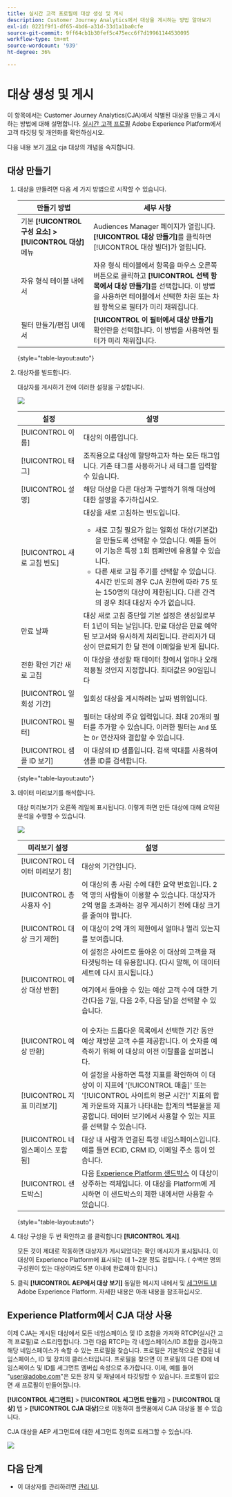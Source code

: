 ```yaml
---
title: 실시간 고객 프로필에 대상 생성 및 게시
description: Customer Journey Analytics에서 대상을 게시하는 방법 알아보기
exl-id: 0221f9f1-df65-4bd6-a31d-33d1a1ba0cfe
source-git-commit: 9ff64cb1b30fef5c475ecc6f7d19961144530095
workflow-type: tm+mt
source-wordcount: '939'
ht-degree: 36%

---
```


# 대상 생성 및 게시

이 항목에서는 Customer Journey Analytics(CJA)에서 식별된 대상을 만들고 게시하는 방법에 대해 설명합니다. [실시간 고객 프로필](https://experienceleague.adobe.com/docs/experience-platform/profile/home.html?lang=ko-KR?lang=en) Adobe Experience Platform에서 고객 타깃팅 및 개인화를 확인하십시오.

다음 내용 보기 [개요](/help/components/audiences/audiences-overview.md) cja 대상의 개념을 숙지합니다.

## 대상 만들기

1. 대상을 만들려면 다음 세 가지 방법으로 시작할 수 있습니다.

   | 만들기 방법 | 세부 사항 |
   | --- | --- |
   | 기본 **[!UICONTROL 구성 요소] > [!UICONTROL 대상]** 메뉴 | Audiences Manager 페이지가 열립니다. **[!UICONTROL 대상 만들기]**&#x200B;를 클릭하면 [!UICONTROL 대상 빌더]가 열립니다. |
   | 자유 형식 테이블 내에서 | 자유 형식 테이블에서 항목을 마우스 오른쪽 버튼으로 클릭하고 **[!UICONTROL 선택 항목에서 대상 만들기]**&#x200B;를 선택합니다. 이 방법을 사용하면 테이블에서 선택한 차원 또는 차원 항목으로 필터가 미리 채워집니다. |
   | 필터 만들기/편집 UI에서 | **[!UICONTROL 이 필터에서 대상 만들기]** 확인란을 선택합니다. 이 방법을 사용하면 필터가 미리 채워집니다. |

   {style=&quot;table-layout:auto&quot;}

1. 대상자를 빌드합니다.

   대상자를 게시하기 전에 이러한 설정을 구성합니다.

   ![](assets/create-audience.png)

   | 설정 | 설명 |
   | --- | --- |
   | [!UICONTROL 이름] | 대상의 이름입니다. |
   | [!UICONTROL 태그] | 조직용으로 대상에 할당하고자 하는 모든 태그입니다. 기존 태그를 사용하거나 새 태그를 입력할 수 있습니다. |
   | [!UICONTROL 설명] | 해당 대상을 다른 대상과 구별하기 위해 대상에 대한 설명을 추가하십시오. |
   | [!UICONTROL 새로 고침 빈도] | 대상을 새로 고침하는 빈도입니다.<ul><li>새로 고칠 필요가 없는 일회성 대상(기본값)을 만들도록 선택할 수 있습니다. 예를 들어 이 기능은 특정 1회 캠페인에 유용할 수 있습니다.</li><li>다른 새로 고침 주기를 선택할 수 있습니다. 4시간 빈도의 경우 CJA 권한에 따라 75 또는 150명의 대상이 제한됩니다. 다른 간격의 경우 최대 대상자 수가 없습니다.</li></ul> |
   | 만료 날짜 | 대상 새로 고침 중단일 기본 설정은 생성일로부터 1년이 되는 날입니다. 만료 대상은 만료 예약된 보고서와 유사하게 처리됩니다. 관리자가 대상이 만료되기 한 달 전에 이메일을 받게 됩니다. |
   | 전환 확인 기간 새로 고침 | 이 대상을 생성할 때 데이터 창에서 얼마나 오래 적용될 것인지 지정합니다. 최대값은 90일입니다 |
   | [!UICONTROL 일회성 기간] | 일회성 대상을 게시하려는 날짜 범위입니다. |
   | [!UICONTROL 필터] | 필터는 대상의 주요 입력입니다. 최대 20개의 필터를 추가할 수 있습니다. 이러한 필터는 `And` 또는 `Or` 연산자와 결합할 수 있습니다. |
   | [!UICONTROL 샘플 ID 보기] | 이 대상의 ID 샘플입니다. 검색 막대를 사용하여 샘플 ID를 검색합니다. |

   {style=&quot;table-layout:auto&quot;}

1. 데이터 미리보기를 해석합니다.

   대상 미리보기가 오른쪽 레일에 표시됩니다. 이렇게 하면 만든 대상에 대해 요약된 분석을 수행할 수 있습니다.

   ![](assets/data-preview.png)

   | 미리보기 설정 | 설명 |
   | --- | --- |
   | [!UICONTROL 데이터 미리보기 창] | 대상의 기간입니다. |
   | [!UICONTROL 총 사용자 수] | 이 대상의 총 사람 수에 대한 요약 번호입니다. 2억 명의 사람들이 이용할 수 있습니다. 대상자가 2억 명을 초과하는 경우 게시하기 전에 대상 크기를 줄여야 합니다. |
   | [!UICONTROL 대상 크기 제한] | 이 대상이 2억 개의 제한에서 얼마나 멀리 있는지를 보여줍니다. |
   | [!UICONTROL 예상 대상 반환] | 이 설정은 사이트로 돌아온 이 대상의 고객을 재타겟팅하는 데 유용합니다. (다시 말해, 이 데이터 세트에 다시 표시됩니다.) <p>여기에서 돌아올 수 있는 예상 고객 수에 대한 기간(다음 7일, 다음 2주, 다음 달)을 선택할 수 있습니다. |
   | [!UICONTROL 예상 반환] | 이 숫자는 드롭다운 목록에서 선택한 기간 동안 예상 재방문 고객 수를 제공합니다. 이 숫자를 예측하기 위해 이 대상의 이전 이탈률을 살펴봅니다. |
   | [!UICONTROL 지표 미리보기] | 이 설정을 사용하면 특정 지표를 확인하여 이 대상이 이 지표에 &#39;[!UICONTROL 매출]&#39; 또는 &#39;[!UICONTROL 사이트의 평균 시간]&#39; 지표의 합계 카운트와 지표가 나타내는 합계의 백분율을 제공합니다. 데이터 보기에서 사용할 수 있는 지표를 선택할 수 있습니다. |
   | [!UICONTROL 네임스페이스 포함됨] | 대상 내 사람과 연결된 특정 네임스페이스입니다. 예를 들면 ECID, CRM ID, 이메일 주소 등이 있습니다. |
   | [!UICONTROL 샌드박스] | 다음 [Experience Platform 샌드박스](https://experienceleague.adobe.com/docs/experience-platform/sandbox/home.html?lang=ko-KR) 이 대상이 상주하는 객체입니다. 이 대상을 Platform에 게시하면 이 샌드박스의 제한 내에서만 사용할 수 있습니다. |

   {style=&quot;table-layout:auto&quot;}

1. 대상 구성을 두 번 확인하고 를 클릭합니다 **[!UICONTROL 게시]**.

   모든 것이 제대로 작동하면 대상자가 게시되었다는 확인 메시지가 표시됩니다. 이 대상이 Experience Platform에 표시되는 데 1~2분 정도 걸립니다. ( 수백만 명의 구성원이 있는 대상이라도 5분 이내에 완료해야 합니다.)

1. 클릭 **[!UICONTROL AEP에서 대상 보기]** 동일한 메시지 내에서 및 [세그먼트 UI](https://experienceleague.adobe.com/docs/experience-platform/segmentation/ui/overview.html?lang=en) Adobe Experience Platform. 자세한 내용은 아래 내용을 참조하십시오.

## Experience Platform에서 CJA 대상 사용


이제 CJA는 게시된 대상에서 모든 네임스페이스 및 ID 조합을 가져와 RTCP(실시간 고객 프로필)로 스트리밍합니다. 그런 다음 RTCP는 각 네임스페이스/ID 조합을 검사하고 해당 네임스페이스가 속할 수 있는 프로필을 찾습니다. 프로필은 기본적으로 연결된 네임스페이스, ID 및 장치의 클러스터입니다. 프로필을 찾으면 이 프로필의 다른 ID에 네임스페이스 및 ID를 세그먼트 멤버십 속성으로 추가합니다. 이제, 예를 들어 &quot;user@adobe.com&quot;은 모든 장치 및 채널에서 타깃팅할 수 있습니다. 프로필이 없으면 새 프로필이 만들어집니다.

**[!UICONTROL 세그먼트]** > **[!UICONTROL 세그먼트 만들기]** > **[!UICONTROL 대상]** 탭 > **[!UICONTROL CJA 대상]**&#x200B;으로 이동하여 플랫폼에서 CJA 대상을 볼 수 있습니다.

CJA 대상을 AEP 세그먼트에 대한 세그먼트 정의로 드래그할 수 있습니다.

![](assets/audiences-aep.png)

## 다음 단계

* 이 대상자를 관리하려면 [관리 UI](/help/components/audiences/manage.md).

